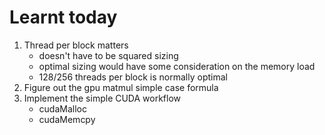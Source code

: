 # Learnt today
1. Thread per block matters
    - doesn't have to be squared sizing
    - optimal sizing would have some consideration on the memory load
    - 128/256 threads per block is normally optimal
2. Figure out the gpu matmul simple case formula
3. Implement the simple CUDA workflow
    - cudaMalloc
    - cudaMemcpy
